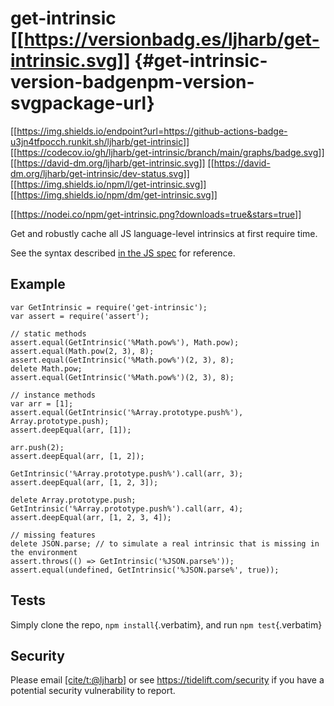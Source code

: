 # get-intrinsic [\[\[<https://versionbadg.es/ljharb/get-intrinsic.svg>](https://npmjs.org/package/get-intrinsic)\]\] {#get-intrinsic-version-badgenpm-version-svgpackage-url}

[\[\[<https://img.shields.io/endpoint?url=https://github-actions-badge-u3jn4tfpocch.runkit.sh/ljharb/get-intrinsic>](https://github.com/ljharb/get-intrinsic/actions)\]\]
[\[\[<https://codecov.io/gh/ljharb/get-intrinsic/branch/main/graphs/badge.svg>](https://app.codecov.io/gh/ljharb/get-intrinsic/)\]\]
[\[\[<https://david-dm.org/ljharb/get-intrinsic.svg>](https://david-dm.org/ljharb/get-intrinsic)\]\]
[\[\[<https://david-dm.org/ljharb/get-intrinsic/dev-status.svg>](https://david-dm.org/ljharb/get-intrinsic#info=devDependencies)\]\]
[\[\[<https://img.shields.io/npm/l/get-intrinsic.svg>](LICENSE)\]\]
[\[\[<https://img.shields.io/npm/dm/get-intrinsic.svg>](https://npm-stat.com/charts.html?package=get-intrinsic)\]\]

[\[\[<https://nodei.co/npm/get-intrinsic.png?downloads=true&stars=true>](https://npmjs.org/package/get-intrinsic)\]\]

Get and robustly cache all JS language-level intrinsics at first require
time.

See the syntax described [in the JS
spec](https://tc39.es/ecma262/#sec-well-known-intrinsic-objects) for
reference.

## Example

``` {.javascript org-language="js"}
var GetIntrinsic = require('get-intrinsic');
var assert = require('assert');

// static methods
assert.equal(GetIntrinsic('%Math.pow%'), Math.pow);
assert.equal(Math.pow(2, 3), 8);
assert.equal(GetIntrinsic('%Math.pow%')(2, 3), 8);
delete Math.pow;
assert.equal(GetIntrinsic('%Math.pow%')(2, 3), 8);

// instance methods
var arr = [1];
assert.equal(GetIntrinsic('%Array.prototype.push%'), Array.prototype.push);
assert.deepEqual(arr, [1]);

arr.push(2);
assert.deepEqual(arr, [1, 2]);

GetIntrinsic('%Array.prototype.push%').call(arr, 3);
assert.deepEqual(arr, [1, 2, 3]);

delete Array.prototype.push;
GetIntrinsic('%Array.prototype.push%').call(arr, 4);
assert.deepEqual(arr, [1, 2, 3, 4]);

// missing features
delete JSON.parse; // to simulate a real intrinsic that is missing in the environment
assert.throws(() => GetIntrinsic('%JSON.parse%'));
assert.equal(undefined, GetIntrinsic('%JSON.parse%', true));
```

## Tests

Simply clone the repo, `npm install`{.verbatim}, and run
`npm test`{.verbatim}

## Security

Please email [\[cite/t:@ljharb](https://github.com/ljharb)\] or see
<https://tidelift.com/security> if you have a potential security
vulnerability to report.
